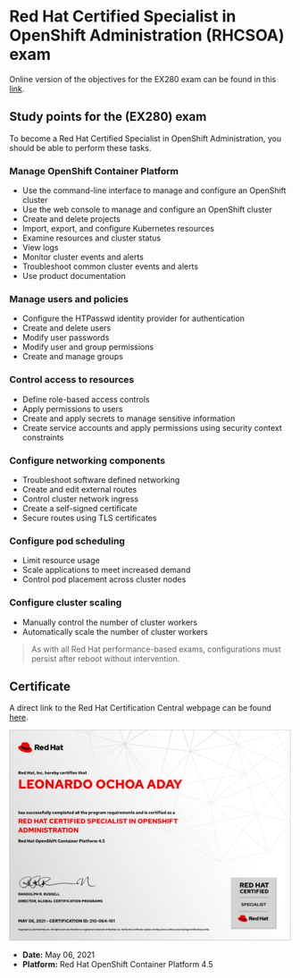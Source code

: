 # Red Hat Certified Specialist in OpenShift Administration (RHCSOA) exam

Online version of the objectives for the EX280 exam can be found in this [link](https://www.redhat.com/en/services/training/ex280-red-hat-certified-specialist-in-openshift-administration-exam?section=Objectives).

## Study points for the (EX280) exam

To become a Red Hat Certified Specialist in OpenShift Administration, you should be able to perform these tasks.

### Manage OpenShift Container Platform

- Use the command-line interface to manage and configure an OpenShift cluster
- Use the web console to manage and configure an OpenShift cluster
- Create and delete projects
- Import, export, and configure Kubernetes resources
- Examine resources and cluster status
- View logs
- Monitor cluster events and alerts
- Troubleshoot common cluster events and alerts
- Use product documentation

### Manage users and policies

- Configure the HTPasswd identity provider for authentication
- Create and delete users
- Modify user passwords
- Modify user and group permissions
- Create and manage groups

### Control access to resources

- Define role-based access controls
- Apply permissions to users
- Create and apply secrets to manage sensitive information
- Create service accounts and apply permissions using security context constraints

### Configure networking components

- Troubleshoot software defined networking
- Create and edit external routes
- Control cluster network ingress
- Create a self-signed certificate
- Secure routes using TLS certificates

### Configure pod scheduling

- Limit resource usage
- Scale applications to meet increased demand
- Control pod placement across cluster nodes

### Configure cluster scaling

- Manually control the number of cluster workers
- Automatically scale the number of cluster workers

> As with all Red Hat performance-based exams, configurations must persist after reboot without intervention.

## Certificate

A direct link to the Red Hat Certification Central webpage can be found [here](https://rhtapps.redhat.com/verify?certId=210-064-101).

![ex280-rhcsoa](ex280-rhcsoa.png)

- **Date:** May 06, 2021
- **Platform:** Red Hat OpenShift Container Platform 4.5
